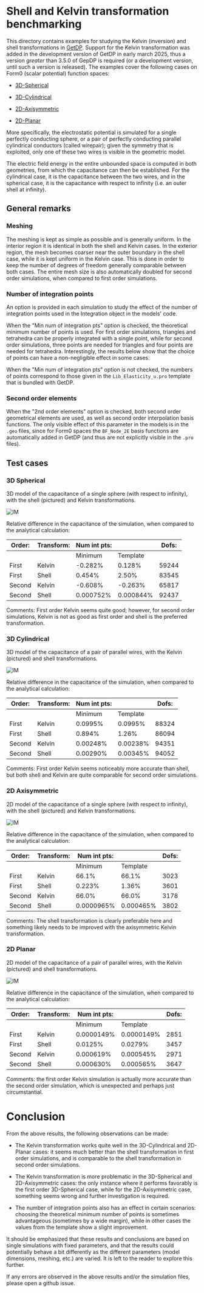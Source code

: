 # Shell and Kelvin transformation benchmarking

This directory contains examples for studying the Kelvin (inversion) and shell transformations in [GetDP](https://getdp.info/). Support for the Kelvin transformation was added in the development version of GetDP in early march 2025, thus a version _greater_ than 3.5.0 of GepDP is required (or a development version, until such a version is released). The examples cover the following cases on Form0 (scalar potential) function spaces:

* [3D-Spherical](#3Dsperical)

* [3D-Cylindrical](#3Dcylindrical)

* [2D-Axisymmetric](#2Daxisymmetric)

* [2D-Planar](#2Dplanar)

More specifically, the electrostatic potential is simulated for a single perfectly conducting sphere, or a pair of perfectly conducting parallel cylindrical conductors (called wirepair); given the symmetry that is exploited, only one of these two wires is visible in the geometric model.

The electric field energy in the entire unbounded space is computed in both geometries, from which the capacitance can then be established. For the cylindrical case, it is the capacitance between the two wires, and in the spherical case, it is the capacitance with respect to infinity (i.e. an outer shell at infinity).



## General remarks

### Meshing

The meshing is kept as simple as possible and is generally uniform. In the interior region it is identical in both the shell and Kelvin cases. In the exterior region, the mesh becomes coarser near the outer boundary in the shell case, while it is kept uniform in the Kelvin case. This is done in order to keep the number of degrees of freedom generally comparable between both cases. The entire mesh size is also automatically doubled for second order simulations, when compared to first order simulations.

### Number of integration points

An option is provided in each simulation to study the effect of the number of integration points used in the Integration object in the models' code. 

When the "Min num of integration pts" option is checked, the theoretical minimum number of points is used. For first order simulations, triangles and tetrahedra can be properly integrated with a single point, while for second order simulations, three points are needed for triangles and four points are needed for tetrahedra. Interestingly, the results below show that the choice of points can have a non-negligible effect in some cases.
 
When the "Min num of integration pts" option is not checked, the numbers of points correspond to those given in the `Lib_Elasticity_u.pro` template that is bundled with GetDP.

### Second order elements

When the "2nd order elements" option is checked, both second order geometrical elements are used, as well as second order interpolation basis functions. The only visible effect of this parameter in the models is in the `.geo` files, since for Form0 spaces the `BF_Node_2E` basis functions are automatically added in GetDP (and thus are not explicitly visible in the `.pro` files).


## Test cases


<a id="3Dsperical"></a>
### 3D Spherical

3D model of the capacitance of a single sphere (with respect to infinity), with the shell (pictured) and Kelvin transformations. 

![IM](img/3Dspherical.jpg)

Relative difference in the capacitance of the simulation, when compared to the analytical calculation:

| Order:	| Transform:	| Num int pts:	| 			| Dofs:	|
| ---- | ---- | ---- | ---- | ---- |
|			|  				| Minimum		| Template	| 		|
| First		| Kelvin		| -0.282%		| 0.128%	| 59244	|
| First		| Shell			| 0.454%		| 2.50%		| 83545	|
| Second	| Kelvin		| -0.608%		| -0.263%	| 65817	|
| Second	| Shell			| 0.000752%		| 0.000844%	| 92437	|

Comments: First order Kelvin seems quite good; however, for second order simulations, Kelvin is not as good as first order and shell is the preferred transformation.


<a id="3Dcylindrical"></a>
### 3D Cylindrical

3D model of the capacitance of a pair of parallel wires, with the Kelvin (pictured) and shell transformations.

![IM](img/3Dcylindrical.jpg)

Relative difference in the capacitance of the simulation, when compared to the analytical calculation:

| Order:	| Transform:	| Num int pts:	| 			| Dofs:	|
| ---- | ---- | ---- | ---- | ---- |
|			|  				| Minimum		| Template	| 		|
| First		| Kelvin		| 0.0995%		| 0.0995%	| 88324	|
| First		| Shell			| 0.894%		| 1.26%		| 86094	|
| Second	| Kelvin		| 0.00248%		| 0.00238%	| 94351	|
| Second	| Shell			| 0.00290%		| 0.00345%	| 94052	|

Comments: First order Kelvin seems noticeably more accurate than shell, but both shell and Kelvin are quite comparable for second order simulations.


<a id="2Daxisymmetric"></a>
### 2D Axisymmetric

2D model of the capacitance of a single sphere (with respect to infinity), with the shell (pictured) and Kelvin transformations.

![IM](img/2Daxisymmetric.jpg)

Relative difference in the capacitance of the simulation, when compared to the analytical calculation:

| Order:	| Transform:	| Num int pts:	| 			| Dofs:	|
| ---- | ---- | ---- | ---- | ---- |
|			|  				| Minimum		| Template	| 		|
| First		| Kelvin		| 66.1%			| 66.1%		| 3023	|
| First		| Shell			| 0.223%		| 1.36%		| 3601	|
| Second	| Kelvin		| 66.0%			| 66.0%		| 3178	|
| Second	| Shell			| 0.0000965%	| 0.000465%	| 3802	|

Comments: The shell transformation is clearly preferable here and something likely needs to be improved with the axisymmetric Kelvin transformation.


<a id="2Dplanar"></a>
### 2D Planar

2D model of the capacitance of a pair of parallel wires, with the Kelvin (pictured) and shell transformations.

![IM](img/2Dplanar.jpg)

Relative difference in the capacitance of the simulation, when compared to the analytical calculation: 

| Order:	| Transform:	| Num int pts:	| 			| Dofs:	|
| ---- | ---- | ---- | ---- | ---- |
|			|  				| Minimum		| Template	| 		|
| First		| Kelvin		| 0.0000149%	| 0.0000149%| 2851	|
| First		| Shell			| 0.0125%		| 0.0279%	| 3457	|
| Second	| Kelvin		| 0.000619%		| 0.000545%	| 2971	|
| Second	| Shell			| 0.000630%		| 0.000565%	| 3647	|

Comments: the first order Kelvin simulation is actually more accurate than the second order simulation, which is unexpected and perhaps just circumstantial.



# Conclusion

From the above results, the following observations can be made:

* The Kelvin transformation works quite well in the 3D-Cylindrical and 2D-Planar cases: it seems much better than the shell transformation in first order simulations, and is comparable to the shell transformation in second order simulations.

* The Kelvin transformation is more problematic in the 3D-Spherical and 2D-Axisymmetric cases: the only instance where it performs favorably is the first order 3D-Spherical case, while for the 2D-Axisymmetric case, something seems wrong and further investigation is required.

* The number of integration points also has an effect in certain scenarios: choosing the theoretical minimum number of points is sometimes advantageous (sometimes by a wide margin), while in other cases the values from the template show a slight improvement.

It should be emphasized that these results and conclusions are based on single simulations with fixed parameters, and that the results could potentially behave a bit differently as the different parameters (model dimensions, meshing, etc.) are varied. It is left to the reader to explore this further.

If any errors are observed in the above results and/or the simulation files, please open a github issue.
